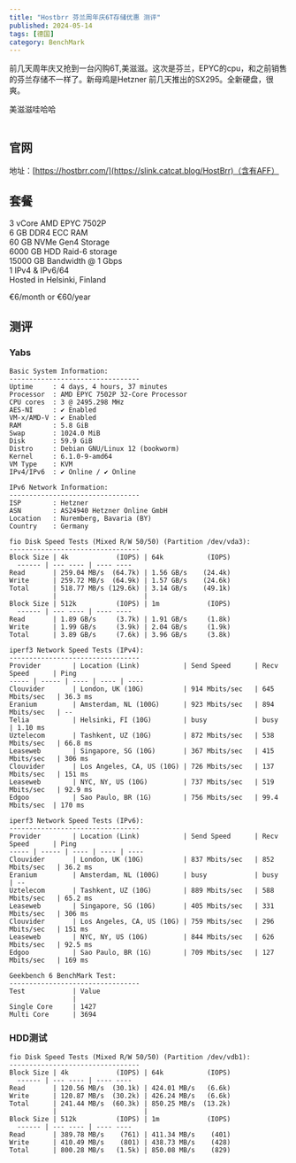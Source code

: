 ```yaml
---
title: "Hostbrr 芬兰周年庆6T存储优惠 测评"
published: 2024-05-14
tags: [德国]
category: BenchMark
---
```


前几天周年庆又抢到一台闪购6T,美滋滋。这次是芬兰，EPYC的cpu，和之前销售的芬兰存储不一样了。新母鸡是Hetzner 前几天推出的SX295。全新硬盘，很爽。

美滋滋哇哈哈

<picture>
    <source srcset="https://s3.catcat.blog/images/2024/05/image-2.avif" type="image/avif">
    <source srcset="https://s3.catcat.blog/images/2024/05/image-2.webp" type="image/webp">
    <img src="https://s3.catcat.blog/images/2024/05/image-2.jpg" alt="" loading="lazy">
</picture>

## 官网

地址：[https://hostbrr.com/](https://slink.catcat.blog/HostBrr)（含有AFF）

## 套餐

3 vCore AMD EPYC 7502P  
6 GB DDR4 ECC RAM   
60 GB NVMe Gen4 Storage  
6000 GB HDD Raid-6 storage  
15000 GB Bandwidth @ 1 Gbps  
1 IPv4 & IPv6/64   
Hosted in Helsinki, Finland

€6/month or €60/year

## 测评

### Yabs

```shell
Basic System Information:
---------------------------------
Uptime     : 4 days, 4 hours, 37 minutes
Processor  : AMD EPYC 7502P 32-Core Processor
CPU cores  : 3 @ 2495.298 MHz
AES-NI     : ✔ Enabled
VM-x/AMD-V : ✔ Enabled
RAM        : 5.8 GiB
Swap       : 1024.0 MiB
Disk       : 59.9 GiB
Distro     : Debian GNU/Linux 12 (bookworm)
Kernel     : 6.1.0-9-amd64
VM Type    : KVM
IPv4/IPv6  : ✔ Online / ✔ Online

IPv6 Network Information:
---------------------------------
ISP        : Hetzner
ASN        : AS24940 Hetzner Online GmbH
Location   : Nuremberg, Bavaria (BY)
Country    : Germany

fio Disk Speed Tests (Mixed R/W 50/50) (Partition /dev/vda3):
---------------------------------
Block Size | 4k            (IOPS) | 64k           (IOPS)
  ------ | --- ---- | ---- ---- 
Read       | 259.04 MB/s  (64.7k) | 1.56 GB/s    (24.4k)
Write      | 259.72 MB/s  (64.9k) | 1.57 GB/s    (24.6k)
Total      | 518.77 MB/s (129.6k) | 3.14 GB/s    (49.1k)
           |                      |                     
Block Size | 512k          (IOPS) | 1m            (IOPS)
  ------ | --- ---- | ---- ---- 
Read       | 1.89 GB/s     (3.7k) | 1.91 GB/s     (1.8k)
Write      | 1.99 GB/s     (3.9k) | 2.04 GB/s     (1.9k)
Total      | 3.89 GB/s     (7.6k) | 3.96 GB/s     (3.8k)

iperf3 Network Speed Tests (IPv4):
---------------------------------
Provider        | Location (Link)           | Send Speed      | Recv Speed      | Ping           
----- | ----- | ---- | ---- | ---- 
Clouvider       | London, UK (10G)          | 914 Mbits/sec   | 645 Mbits/sec   | 36.3 ms        
Eranium         | Amsterdam, NL (100G)      | 923 Mbits/sec   | 894 Mbits/sec   | -- 
Telia           | Helsinki, FI (10G)        | busy            | busy            | 1.10 ms        
Uztelecom       | Tashkent, UZ (10G)        | 872 Mbits/sec   | 538 Mbits/sec   | 66.8 ms        
Leaseweb        | Singapore, SG (10G)       | 367 Mbits/sec   | 415 Mbits/sec   | 306 ms         
Clouvider       | Los Angeles, CA, US (10G) | 726 Mbits/sec   | 137 Mbits/sec   | 151 ms         
Leaseweb        | NYC, NY, US (10G)         | 737 Mbits/sec   | 519 Mbits/sec   | 92.9 ms        
Edgoo           | Sao Paulo, BR (1G)        | 756 Mbits/sec   | 99.4 Mbits/sec  | 170 ms         

iperf3 Network Speed Tests (IPv6):
---------------------------------
Provider        | Location (Link)           | Send Speed      | Recv Speed      | Ping           
----- | ----- | ---- | ---- | ---- 
Clouvider       | London, UK (10G)          | 837 Mbits/sec   | 852 Mbits/sec   | 36.2 ms        
Eranium         | Amsterdam, NL (100G)      | busy            | busy            | -- 
Uztelecom       | Tashkent, UZ (10G)        | 889 Mbits/sec   | 588 Mbits/sec   | 65.2 ms        
Leaseweb        | Singapore, SG (10G)       | 405 Mbits/sec   | 331 Mbits/sec   | 306 ms         
Clouvider       | Los Angeles, CA, US (10G) | 759 Mbits/sec   | 296 Mbits/sec   | 151 ms         
Leaseweb        | NYC, NY, US (10G)         | 844 Mbits/sec   | 626 Mbits/sec   | 92.5 ms        
Edgoo           | Sao Paulo, BR (1G)        | 709 Mbits/sec   | 127 Mbits/sec   | 169 ms         

Geekbench 6 BenchMark Test:
---------------------------------
Test            | Value                         
                |                               
Single Core     | 1427                          
Multi Core      | 3694                          
```

### HDD测试

```shell
fio Disk Speed Tests (Mixed R/W 50/50) (Partition /dev/vdb1):
---------------------------------
Block Size | 4k            (IOPS) | 64k           (IOPS)
  ------ | --- ---- | ---- ---- 
Read       | 120.56 MB/s  (30.1k) | 424.01 MB/s   (6.6k)
Write      | 120.87 MB/s  (30.2k) | 426.24 MB/s   (6.6k)
Total      | 241.44 MB/s  (60.3k) | 850.25 MB/s  (13.2k)
           |                      |                     
Block Size | 512k          (IOPS) | 1m            (IOPS)
  ------ | --- ---- | ---- ---- 
Read       | 389.78 MB/s    (761) | 411.34 MB/s    (401)
Write      | 410.49 MB/s    (801) | 438.73 MB/s    (428)
Total      | 800.28 MB/s   (1.5k) | 850.08 MB/s    (829)
```
